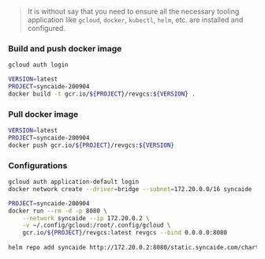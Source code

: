 > It is without say that you need to ensure all the necessary tooling 
application like `gcloud`, `docker`, `kubectl`, `helm`, etc. are installed 
and configured.

### Build and push docker image
```bash
gcloud auth login

VERSION=latest
PROJECT=syncaide-200904
docker build -t gcr.io/${PROJECT}/revgcs:${VERSION} .
```

### Pull docker image
```bash
VERSION=latest
PROJECT=syncaide-200904
docker push gcr.io/${PROJECT}/revgcs:${VERSION}
```

### Configurations
```bash
gcloud auth application-default login
docker network create --driver=bridge --subnet=172.20.0.0/16 syncaide

PROJECT=syncaide-200904
docker run --rm -d -p 8080 \
    --network syncaide --ip 172.20.0.2 \
    -v ~/.config/gcloud:/root/.config/gcloud \
    gcr.io/${PROJECT}/revgcs:latest revgcs --bind 0.0.0.0:8080
    
helm repo add syncaide http://172.20.0.2:8080/static.syncaide.com/charts
```